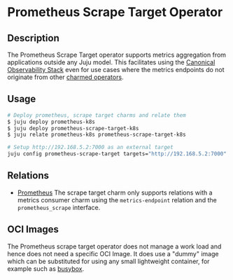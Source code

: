 # Prometheus Scrape Target Operator

## Description

The Prometheus Scrape Target operator supports metrics aggregation
from applications outside any Juju model. This facilitates using the
[Canonical Observability Stack](https://charmhub.io/cos-lite) even for
use cases where the metrics endpoints do not originate from other
[charmed operators](https://charmhub.io/).

## Usage

```sh
# Deploy prometheus, scrape target charms and relate them
$ juju deploy prometheus-k8s
$ juju deploy prometheus-scrape-target-k8s
$ juju relate prometheus-k8s prometheus-scrape-target-k8s

# Setup http://192.168.5.2:7000 as an external target
juju config prometheus-scrape-target targets="http://192.168.5.2:7000"
```

## Relations

- [Prometheus](https://charmhub.io/prometheus-k8s) The scrape target
  charm only supports relations with a metrics consumer charm using the
  `metrics-endpoint` relation and the `prometheus_scrape` interface.

## OCI Images

The Prometheus scrape target operator does not manage a work load and
hence does not need a specific OCI Image. It does use a "dummy" image
which can be substituted for using any small lightweight container,
for example such as [busybox](https://hub.docker.com/_/busybox/).
